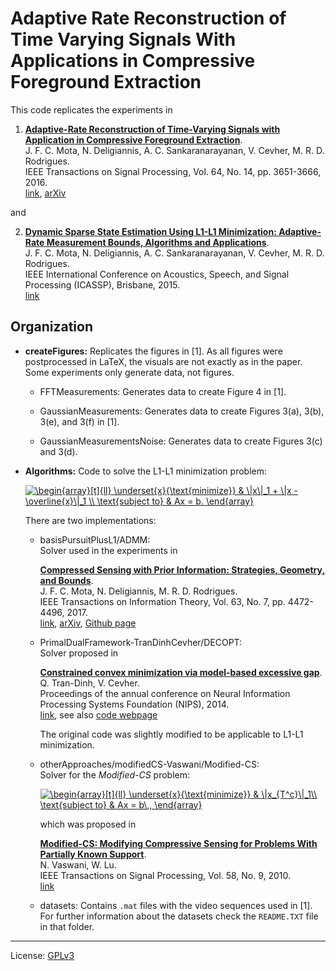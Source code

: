 # Adaptive Rate Reconstruction of Time Varying Signals With Applications in Compressive Foreground Extraction 

This code replicates the experiments in 

1. **[Adaptive-Rate Reconstruction of Time-Varying Signals with Application in
   Compressive Foreground
   Extraction](http://dx.doi.org/10.1109/TSP.2016.2544744)**.  
  J. F. C. Mota, N. Deligiannis, A. C. Sankaranarayanan, V. Cevher, M. R. D. Rodrigues.  
  IEEE Transactions on Signal Processing, Vol. 64, No. 14, pp. 3651-3666, 2016.  
  [link](http://dx.doi.org/10.1109/TSP.2016.2544744),
  [arXiv](http://arxiv.org/abs/1503.03231)

and

2. **[Dynamic Sparse State Estimation Using L1-L1 Minimization: Adaptive-Rate Measurement Bounds, Algorithms and Applications]( http://dx.doi.org/10.1109/ICASSP.2015.7178588 )**.  
  J. F. C. Mota, N. Deligiannis, A. C. Sankaranarayanan, V. Cevher, M. R. D. Rodrigues.  
  IEEE International Conference on Acoustics, Speech, and Signal Processing
  (ICASSP), Brisbane, 2015.  
  [link]( http://dx.doi.org/10.1109/ICASSP.2015.7178588 )


## Organization


* **createFigures:**
  Replicates the figures in [1]. As all figures were postprocessed
  in LaTeX, the visuals are not exactly as in the paper. Some experiments only
  generate data, not figures.

    * FFTMeasurements: Generates data to create Figure 4 in [1].

    * GaussianMeasurements: Generates data to create Figures 3(a), 3(b), 3(e), and 3(f) in [1].

    * GaussianMeasurementsNoise: Generates data to create Figures 3(c) and 3(d).


* **Algorithms:**
  Code to solve the L1-L1 minimization problem:

  <a href="https://www.codecogs.com/eqnedit.php?latex=\begin{array}[t]{ll}&space;\underset{x}{\text{minimize}}&space;&&space;\|x\|_1&space;&plus;&space;\|x&space;-&space;\overline{x}\|_1&space;\\&space;\text{subject&space;to}&space;&&space;Ax&space;=&space;b&space;\end{array}" target="_blank"><img src="https://latex.codecogs.com/gif.latex?\begin{array}[t]{ll}&space;\underset{x}{\text{minimize}}&space;&&space;\|x\|_1&space;&plus;&space;\|x&space;-&space;\overline{x}\|_1&space;\\&space;\text{subject&space;to}&space;&&space;Ax&space;=&space;b&space;\end{array}" title="\begin{array}[t]{ll} \underset{x}{\text{minimize}} & \|x\|_1 + \|x - \overline{x}\|_1 \\ \text{subject to} & Ax = b. \end{array}" /></a>
  
  There are two implementations:

  * basisPursuitPlusL1/ADMM:   
    Solver used in the experiments in

    **[Compressed Sensing with Prior Information: Strategies, Geometry, and
    Bounds](https://doi.org/10.1109/TIT.2017.2695614)**.  
    J. F. C. Mota, N. Deligiannis, M. R. D. Rodrigues.  
    IEEE Transactions on Information Theory, Vol. 63, No. 7, pp. 4472-4496, 2017.  
    [link](https://doi.org/10.1109/TIT.2017.2695614), 
    [arXiv](http://arxiv.org/abs/1408.5250), 
    [Github page](https://github.com/joaofcmota/cs-with-prior-information)

  * PrimalDualFramework-TranDinhCevher/DECOPT:  
    Solver proposed in 

    **[Constrained convex minimization via model-based excessive gap](
    http://papers.nips.cc/paper/5494-constrained-convex-minimization-via-model-based-excessive-gap)**.  
    Q. Tran-Dinh, V. Cevher.  
    Proceedings of the annual conference on Neural Information Processing
    Systems Foundation (NIPS), 2014.  
    [link](http://papers.nips.cc/paper/5494-constrained-convex-minimization-via-model-based-excessive-gap),
    see also [code webpage](http://lions.epfl.ch/decopt/)

    The original code was slightly modified to be applicable to L1-L1 minimization.


  * otherApproaches/modifiedCS-Vaswani/Modified-CS:  
    Solver for the *Modified-CS* problem:

    <a href="https://www.codecogs.com/eqnedit.php?latex=\begin{array}[t]{ll}&space;\underset{x}{\text{minimize}}&space;&&space;\|x_{T^c}\|_1\\&space;\text{subject&space;to}&space;&&space;Ax&space;=&space;b\,,&space;\end{array}" target="_blank"><img src="https://latex.codecogs.com/gif.latex?\begin{array}[t]{ll}&space;\underset{x}{\text{minimize}}&space;&&space;\|x_{T^c}\|_1\\&space;\text{subject&space;to}&space;&&space;Ax&space;=&space;b\,,&space;\end{array}" title="\begin{array}[t]{ll} \underset{x}{\text{minimize}} & \|x_{T^c}\|_1\\ \text{subject to} & Ax = b\,, \end{array}" /></a>

    which was proposed in

    **[Modified-CS: Modifying Compressive Sensing for Problems With Partially Known Support](
    https://ieeexplore.ieee.org/abstract/document/5471173/)**.  
    N. Vaswani, W. Lu.  
    IEEE Transactions on Signal Processing, Vol. 58, No. 9, 2010.  
    [link](https://ieeexplore.ieee.org/abstract/document/5471173/)

  * datasets: 
    Contains `.mat` files with the video sequences used in [1]. 
    For further information about the datasets check the `README.TXT` file in
    that folder.


---

License: [ GPLv3 ]( https://www.gnu.org/licenses/gpl-3.0.en.html )
